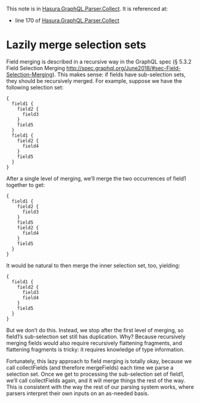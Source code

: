 This note is in [Hasura.GraphQL.Parser.Collect](https://github.com/hasura/graphql-engine/blob/master/server/src-lib/Hasura/GraphQL/Parser/Collect.hs#L174).
It is referenced at:
  - line 170 of [Hasura.GraphQL.Parser.Collect](https://github.com/hasura/graphql-engine/blob/master/server/src-lib/Hasura/GraphQL/Parser/Collect.hs#L170)

# Lazily merge selection sets

Field merging is described in a recursive way in the GraphQL spec (§ 5.3.2 Field
Selection Merging http://spec.graphql.org/June2018/#sec-Field-Selection-Merging).
This makes sense: if fields have sub-selection sets, they should be recursively
merged. For example, suppose we have the following selection set:

    {
      field1 {
        field2 {
          field3
        }
        field5
      }
      field1 {
        field2 {
          field4
        }
        field5
      }
    }

After a single level of merging, we’ll merge the two occurrences of field1
together to get:

    {
      field1 {
        field2 {
          field3
        }
        field5
        field2 {
          field4
        }
        field5
      }
    }

It would be natural to then merge the inner selection set, too, yielding:

    {
      field1 {
        field2 {
          field3
          field4
        }
        field5
      }
    }

But we don’t do this. Instead, we stop after the first level of merging, so
field1’s sub-selection set still has duplication. Why? Because recursively
merging fields would also require recursively flattening fragments, and
flattening fragments is tricky: it requires knowledge of type information.

Fortunately, this lazy approach to field merging is totally okay, because we
call collectFields (and therefore mergeFields) each time we parse a selection
set. Once we get to processing the sub-selection set of field1, we’ll call
collectFields again, and it will merge things the rest of the way. This is
consistent with the way the rest of our parsing system works, where parsers
interpret their own inputs on an as-needed basis.
